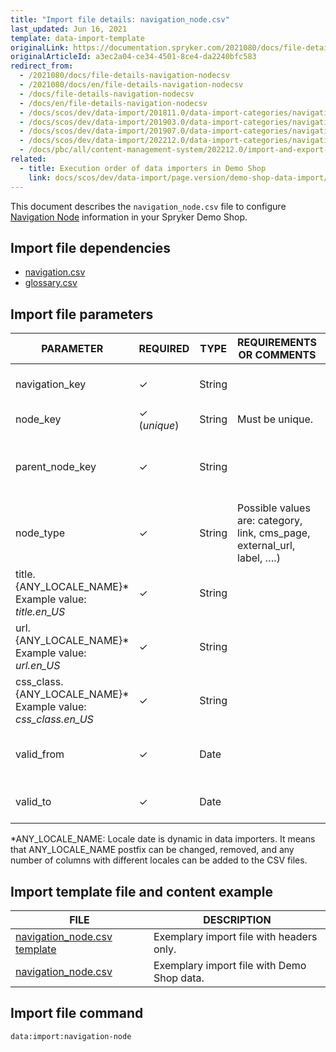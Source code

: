 ```yaml
---
title: "Import file details: navigation_node.csv"
last_updated: Jun 16, 2021
template: data-import-template
originalLink: https://documentation.spryker.com/2021080/docs/file-details-navigation-nodecsv
originalArticleId: a3ec2a04-ce34-4501-8ce4-da2240bfc583
redirect_from:
  - /2021080/docs/file-details-navigation-nodecsv
  - /2021080/docs/en/file-details-navigation-nodecsv
  - /docs/file-details-navigation-nodecsv
  - /docs/en/file-details-navigation-nodecsv
  - /docs/scos/dev/data-import/201811.0/data-import-categories/navigation-setup/file-details-navigation-node.csv.html
  - /docs/scos/dev/data-import/201903.0/data-import-categories/navigation-setup/file-details-navigation-node.csv.html
  - /docs/scos/dev/data-import/201907.0/data-import-categories/navigation-setup/file-details-navigation-node.csv.html
  - /docs/scos/dev/data-import/202212.0/data-import-categories/navigation-setup/file-details-navigation-node.csv.html
  - /docs/pbc/all/content-management-system/202212.0/import-and-export-data/file-details-navigation-node.csv.html
related:
  - title: Execution order of data importers in Demo Shop
    link: docs/scos/dev/data-import/page.version/demo-shop-data-import/execution-order-of-data-importers-in-demo-shop.html
---
```


This document describes the `navigation_node.csv` file to configure [Navigation Node](/docs/pbc/all/content-management-system/{{page.version}}/base-shop/manage-in-the-back-office/navigation/create-navigation-nodes.html#reference-information-navigation-node-types) information in your Spryker Demo Shop.


## Import file dependencies



* [navigation.csv](/docs/pbc/all/content-management-system/{{page.version}}/base-shop/import-and-export-data/import-file-details-navigation.csv.html)
* [glossary.csv](/docs/pbc/all/miscellaneous/{{page.version}}/import-and-export-data/import-file-details-glossary.csv.html)

## Import file parameters



| PARAMETER | REQUIRED | TYPE | REQUIREMENTS OR COMMENTS | DESCRIPTION |
| --- | --- | --- | --- | --- |
| navigation_key | &check; | String |  | Navigation entity key identifier. |
| node_key | &check; (*unique*) | String | Must be unique. | Identifies a node. |
| parent_node_key | &check; | String |  | Identifies the parent node. Defines the hierarchy of the nodes. |
| node_type | &check; | String | Possible values are: category, link, cms_page, external_url, label, ….)  | Type of node. |
| title.{ANY_LOCALE_NAME}*<br>Example value: *title.en_US* | &check; | String |  | Tittle of the node (US locale for our example). |
| url.{ANY_LOCALE_NAME}*<br>Example value: *url.en_US* | &check; | String |  | URL of the node (US locale for our example). |
| css_class.{ANY_LOCALE_NAME}*<br>Example value: *css_class.en_US* | &check; | String |  | Class of the node (US locale for our example). |
| valid_from | &check; | Date | |  Date from which the navigation node is valid.|
| valid_to | &check; | Date | |  Date to which the navigation node is valid.|

*ANY_LOCALE_NAME: Locale date is dynamic in data importers. It means that ANY_LOCALE_NAME postfix can be changed, removed, and any number of columns with different locales can be added to the CSV files.



## Import template file and content example



| FILE | DESCRIPTION |
| --- | --- |
| [navigation_node.csv template](https://spryker.s3.eu-central-1.amazonaws.com/docs/Developer+Guide/Back-End/Data+Manipulation/Data+Ingestion/Data+Import/Data+Import+Categories/Navigation+Setup/Template+navigation_node.csv) | Exemplary import file with headers only. |
| [navigation_node.csv](https://spryker.s3.eu-central-1.amazonaws.com/docs/Developer+Guide/Back-End/Data+Manipulation/Data+Ingestion/Data+Import/Data+Import+Categories/Navigation+Setup/navigation_node.csv) | Exemplary import file with Demo Shop data. |

## Import file command

```bash
data:import:navigation-node
```
